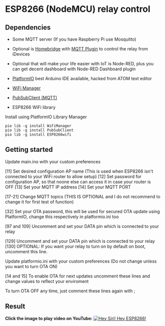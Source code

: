 # ESP8266 (NodeMCU) relay control

## Dependencies
- Some MQTT server (If you have Raspberry Pi use Mosquitto)
- Optional is [Homebridge](https://github.com/nfarina/homebridge) with [MQTT Plugin](https://github.com/cflurin/homebridge-mqtt) to control the relay from iDevices
- Optional that will make your life easier with IoT is Node-RED, plus you can get decent dashboard with Node-RED Dashboard plugin
- [PlatformIO](https://github.com/platformio/platformio) best Arduino IDE available, hacked from ATOM text editor

- [WiFi Manager](https://github.com/tzapu/WiFiManager)
- [PubSubClient (MQTT)](https://github.com/knolleary/pubsubclient)
- ESP8266 WiFi library

Install using PlatformIO Library Manager

```
pio lib -g install WiFiManager
pio lib -g install PubSubClient
pio lib -g install ESP8266wifi
```

## Getting started

Update main.ino with your custom preferences

[11] Set desired configuration AP name (This is used when ESP8266 isn't connected to your WiFi router to allow setup)
[12] Set password for configuration AP, so that noone else can access it in case your router is OFF
[13] Set your MQTT IP address
[14] Set your MQTT PORT

[17-21] Change MQTT topics (THIS IS OPTIONAL and I do not recommend to change it for first test of function)

[32] Set your OTA password, this will be used for secured OTA update using PlatformIO, change this respectively in platformio.ini too

[97 and 109] Uncomment and set your DATA pin which is connected to your relay

[129] Uncomment and set your DATA pin which is connected to your relay
[130] OPTIONAL: If you want your relay to turn on by default on boot, uncomment this line.

Update platformio.ini with your custom preferences (Do not change unless you want to turn OTA ON)

[14 and 15] To enable OTA for next updates uncomment these lines and change values to reflect your enviroment

To turn OTA OFF any time, just comment these lines again with ;

## Result

**Click the image to play video on YouTube:**
[![Hey Siri! Hey ESP8266!](http://img.youtube.com/vi/LSd6auz77bI/0.jpg)](https://www.youtube.com/watch?v=LSd6auz77bI)
